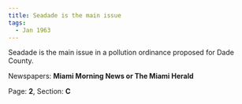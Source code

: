 ```yaml
---  
title: Seadade is the main issue  
tags:  
  - Jan 1963  
---  
```

  
Seadade is the main issue in a pollution ordinance proposed for Dade County.  
  
Newspapers: **Miami Morning News or The Miami Herald**  
  
Page: **2**, Section: **C** 
